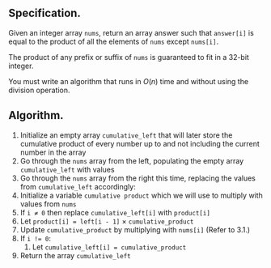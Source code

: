 ## $\text{Specification}$.
Given an integer array `nums`, return an array answer such that `answer[i]` is equal to the product of all the elements of `nums` except `nums[i]`.

The product of any prefix or suffix of `nums` is guaranteed to fit in a 32-bit integer.

You must write an algorithm that runs in $O(n)$ time and without using the division operation.

## $\text{Algorithm}$.
1. Initialize an empty array `cumulative_left` that will later store the cumulative product of every number up to and not including the current number in the array
2. Go through the `nums` array from the left, populating the empty array `cumulative_left` with values
3. Go through the `nums` array from the right this time, replacing the values from `cumulative_left` accordingly:
  1. Initialize a variable `cumulative product` which we will use to multiply with values from `nums`
  2. If `i ≠ 0` then replace `cumulative_left[i]` with `product[i]`
  3. Let `product[i] = left[i - 1]` $\times$ `cumulative_product`
  4. Update `cumulative_product` by multiplying with `nums[i]` (Refer to 3.1.)
4. If `i != 0`:
   1. Let `cumulative_left[i] = cumulative_product`
5. Return the array `cumulative_left`
